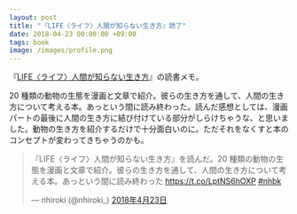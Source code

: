 ```yaml
---
layout: post
title: "『LIFE〈ライフ〉人間が知らない生き方』読了"
date: 2018-04-23 00:00:00 +09:00
tags: book
image: /images/profile.png
---
```


『[LIFE〈ライフ〉人間が知らない生き方](http://bunkyosha.com/book/9784905073628)』の読書メモ。

20 種類の動物の生態を漫画と文章で紹介。彼らの生き方を通して、人間の生き方について考える本。あっという間に読み終わった。読んだ感想としては、漫画パートの最後に人間の生き方に結び付けている部分がしらけちゃうな、と思いました。動物の生き方を紹介するだけで十分面白いのに。ただそれをなくすと本のコンセプトが変わってきちゃうのかも。

<blockquote class="twitter-tweet" data-lang="ja"><p lang="ja" dir="ltr">『LIFE〈ライフ〉人間が知らない生き方』を読んだ。20 種類の動物の生態を漫画と文章で紹介。彼らの生き方を通して、人間の生き方について考える本。あっという間に読み終わった <a href="https://t.co/LptNS6hOXP">https://t.co/LptNS6hOXP</a> <a href="https://twitter.com/hashtag/nhbk?src=hash&amp;ref_src=twsrc%5Etfw">#nhbk</a></p>&mdash; nhiroki (@nhiroki_) <a href="https://twitter.com/nhiroki_/status/988216848943480832?ref_src=twsrc%5Etfw">2018年4月23日</a></blockquote>
<script async src="https://platform.twitter.com/widgets.js" charset="utf-8"></script>
